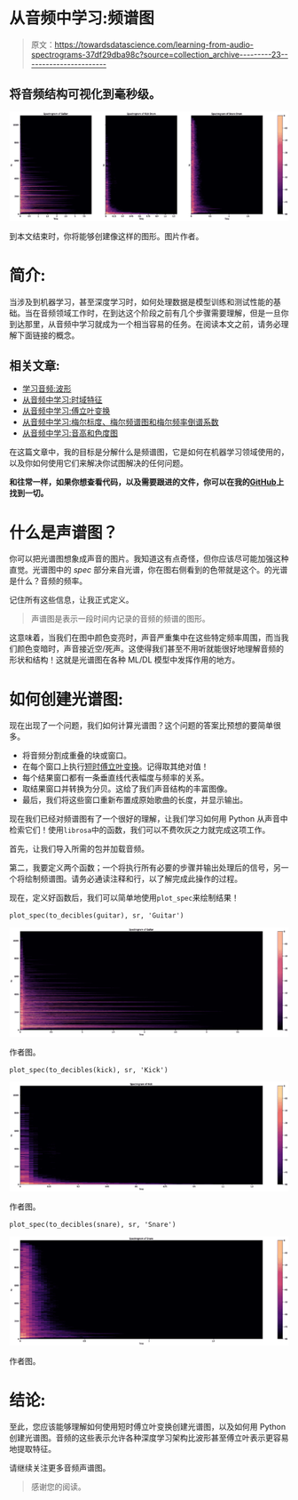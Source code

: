 # 从音频中学习:频谱图

> 原文：<https://towardsdatascience.com/learning-from-audio-spectrograms-37df29dba98c?source=collection_archive---------23----------------------->

## 将音频结构可视化到毫秒级。

![](img/cff5d6ad499b857fe90517690fc8100a.png)

到本文结束时，你将能够创建像这样的图形。图片作者。

# 简介:

当涉及到机器学习，甚至深度学习时，如何处理数据是模型训练和测试性能的基础。当在音频领域工作时，在到达这个阶段之前有几个步骤需要理解，但是一旦你到达那里，从音频中学习就成为一个相当容易的任务。在阅读本文之前，请务必理解下面链接的概念。

## 相关文章:

*   [学习音频:波形](/learning-from-audio-wave-forms-46fc6f87e016)
*   [从音频中学习:时域特征](/learning-from-audio-time-domain-features-4543f3bda34c)
*   [从音频中学习:傅立叶变换](/learning-from-audio-fourier-transformations-f000124675ee)
*   [从音频中学习:梅尔标度、梅尔频谱图和梅尔频率倒谱系数](/learning-from-audio-the-mel-scale-mel-spectrograms-and-mel-frequency-cepstral-coefficients-f5752b6324a8)
*   [从音频中学习:音高和色度图](/learning-from-audio-pitch-and-chromagrams-5158028a505)

在这篇文章中，我的目标是分解什么是频谱图，它是如何在机器学习领域使用的，以及你如何使用它们来解决你试图解决的任何问题。

**和往常一样，如果你想查看代码，以及需要跟进的文件，你可以在我的**[**GitHub**](https://github.com/theadamsabra/MediumCode/tree/master/Learning%20From%20Audio)**上找到一切。**

# 什么是声谱图？

你可以把光谱图想象成声音的图片。我知道这有点奇怪，但你应该尽可能加强这种直觉。光谱图中的 *spec* 部分来自光谱，你在图右侧看到的色带就是这个。的光谱是什么？音频的频率。

记住所有这些信息，让我正式定义。

> 声谱图是表示一段时间内记录的音频的频谱的图形。

这意味着，当我们在图中颜色变亮时，声音严重集中在这些特定频率周围，而当我们颜色变暗时，声音接近空/死声。这使得我们甚至不用听就能很好地理解音频的形状和结构！这就是光谱图在各种 ML/DL 模型中发挥作用的地方。

# 如何创建光谱图:

现在出现了一个问题，我们如何计算光谱图？这个问题的答案比预想的要简单很多。

*   将音频分割成重叠的块或窗口。
*   在每个窗口上执行[短时傅立叶变换](/learning-from-audio-fourier-transformations-f000124675ee)。记得取其绝对值！
*   每个结果窗口都有一条垂直线代表幅度与频率的关系。
*   取结果窗口并转换为分贝。这给了我们声音结构的丰富图像。
*   最后，我们将这些窗口重新布置成原始歌曲的长度，并显示输出。

现在我们已经对频谱图有了一个很好的理解，让我们学习如何用 Python 从声音中检索它们！使用`librosa`中的函数，我们可以不费吹灰之力就完成这项工作。

首先，让我们导入所需的包并加载音频。

第二，我要定义两个函数；一个将执行所有必要的步骤并输出处理后的信号，另一个将绘制频谱图。请务必通读注释和行，以了解完成此操作的过程。

现在，定义好函数后，我们可以简单地使用`plot_spec`来绘制结果！

```
plot_spec(to_decibles(guitar), sr, 'Guitar')
```

![](img/a51d23620c077e4078added6c47e6114.png)

作者图。

```
plot_spec(to_decibles(kick), sr, 'Kick')
```

![](img/080112fce64808a29b5f64a9bc620560.png)

作者图。

```
plot_spec(to_decibles(snare), sr, 'Snare')
```

![](img/851afea64aae6f30f00817099dc08e2b.png)

作者图。

# 结论:

至此，您应该能够理解如何使用短时傅立叶变换创建光谱图，以及如何用 Python 创建光谱图。音频的这些表示允许各种深度学习架构比波形甚至傅立叶表示更容易地提取特征。

请继续关注更多音频声谱图。

> 感谢您的阅读。